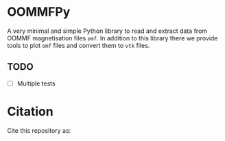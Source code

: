 # OOMMFPy

A very minimal and simple Python library to read and extract data from OOMMF
magnetisation files `omf`. In addition to this library there we provide tools
to plot `omf` files and convert them to `vtk` files.


## TODO

- [ ] Multiple tests

# Citation

Cite this repository as:

```
```
